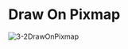 # Draw On Pixmap

![3-2DrawOnPixmap](https://user-images.githubusercontent.com/45032222/212463712-f4c1cd68-4e57-40f5-8ba7-21f0760df9b3.png)
